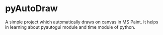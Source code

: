 # pyAutoDraw
A simple project which automatically draws on canvas in MS Paint.
It helps in learning about pyautogui module and time module of python.

